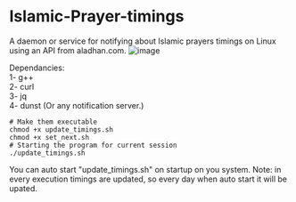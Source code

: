 # Islamic-Prayer-timings
A daemon or service for notifying about Islamic prayers timings on Linux using an API from aladhan.com.
![image](https://github.com/abdalrahmanshaban0/Islamic-Prayer-timings/assets/126330281/73fdb505-4794-45f9-93c7-0b144397cffa)


Dependancies:<br>
1- g++<br>
2- curl<br>
3- jq<br>
4- dunst (Or any notification server.)<br>

```shell
# Make them executable
chmod +x update_timings.sh
chmod +x set_next.sh
# Starting the program for current session
./update_timings.sh
```

You can auto start "update_timings.sh" on startup on you system.
Note: in every execution timings are updated, so every day when auto start it will be upated.
